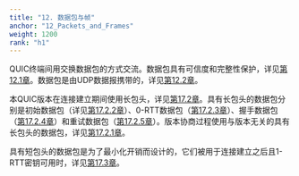 ```yaml
---
title: "12. 数据包与帧"
anchor: "12_Packets_and_Frames"
weight: 1200
rank: "h1"
---
```


QUIC终端间用交换数据包的方式交流。数据包具有可信度和完整性保护，详见[第12.1章](#12.1_Protected_Packets)。数据包是由UDP数据报携带的，详见[第12.2章](#12.2_Coalescing_Packets)。

本QUIC版本在连接建立期间使用长包头，详见[第17.2章](#17.2_Long_Header_Packets)。具有长包头的数据包分别是初始数据包（详见[第17.2.2章](#17.2.2_Initial_Packet)）、0-RTT数据包（[第17.2.3章](#17.2.3_0-RTT)）、握手数据包（[第17.2.4章](#17.2.4_Handshake_Packet)）和重试数据包（[第17.2.5章](#17.2.5_Retry_Packet)）。版本协商过程使用与版本无关的具有长包头的数据包，详见[第17.2.1章](#17.2.1_Version_Negotiation_Packet)。

具有短包头的数据包是为了最小化开销而设计的，它们被用于连接建立之后且1-RTT密钥可用时，详见[第17.3章](#17.3_Short_Header_Packets)。
